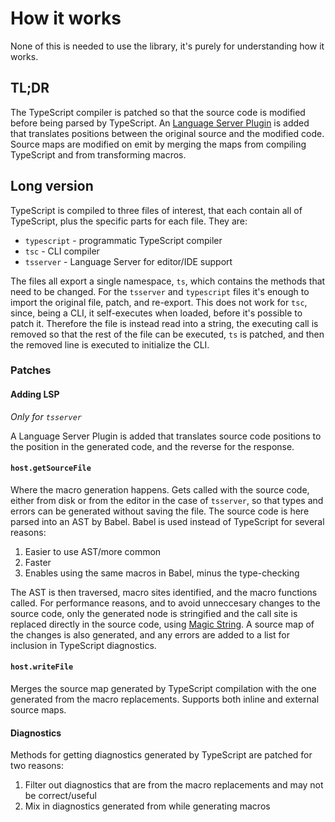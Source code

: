 # How it works

None of this is needed to use the library, it's purely for understanding how it works.

## TL;DR

The TypeScript compiler is patched so that the source code is modified before being parsed by TypeScript. An [Language Server Plugin](https://github.com/microsoft/TypeScript/wiki/Writing-a-Language-Service-Plugin) is added that translates positions between the original source and the modified code. Source maps are modified on emit by merging the maps from compiling TypeScript and from transforming macros.

## Long version

TypeScript is compiled to three files of interest, that each contain all of TypeScript, plus the specific parts for each file. They are:

- `typescript` - programmatic TypeScript compiler
- `tsc` - CLI compiler
- `tsserver` - Language Server for editor/IDE support

The files all export a single namespace, `ts`, which contains the methods that need to be changed. For the `tsserver` and `typescript` files it's enough to import the original file, patch, and re-export. This does not work for `tsc`, since, being a CLI, it self-executes when loaded, before it's possible to patch it. Therefore the file is instead read into a string, the executing call is removed so that the rest of the file can be executed, `ts` is patched, and then the removed line is executed to initialize the CLI.

### Patches

#### Adding LSP

_Only for `tsserver`_

A Language Server Plugin is added that translates source code positions to the position in the generated code, and the reverse for the response.

#### `host.getSourceFile`

Where the macro generation happens. Gets called with the source code, either from disk or from the editor in the case of `tsserver`, so that types and errors can be generated without saving the file. The source code is here parsed into an AST by Babel. Babel is used instead of TypeScript for several reasons:

1. Easier to use AST/more common
2. Faster
3. Enables using the same macros in Babel, minus the type-checking

The AST is then traversed, macro sites identified, and the macro functions called. For performance reasons, and to avoid unneccesary changes to the source code, only the generated node is stringified and the call site is replaced directly in the source code, using [Magic String](https://github.com/Rich-Harris/magic-string). A source map of the changes is also generated, and any errors are added to a list for inclusion in TypeScript diagnostics.

#### `host.writeFile`

Merges the source map generated by TypeScript compilation with the one generated from the macro replacements. Supports both inline and external source maps.

#### Diagnostics

Methods for getting diagnostics generated by TypeScript are patched for two reasons:

1. Filter out diagnostics that are from the macro replacements and may not be correct/useful
2. Mix in diagnostics generated from while generating macros
